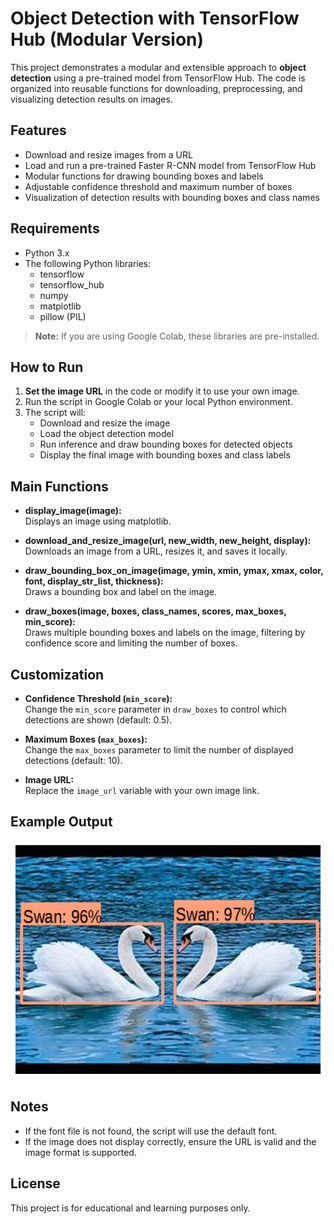 # Object Detection with TensorFlow Hub (Modular Version)

This project demonstrates a modular and extensible approach to **object detection** using a pre-trained model from TensorFlow Hub. The code is organized into reusable functions for downloading, preprocessing, and visualizing detection results on images.

## Features

- Download and resize images from a URL
- Load and run a pre-trained Faster R-CNN model from TensorFlow Hub
- Modular functions for drawing bounding boxes and labels
- Adjustable confidence threshold and maximum number of boxes
- Visualization of detection results with bounding boxes and class names

## Requirements

- Python 3.x
- The following Python libraries:
  - tensorflow
  - tensorflow_hub
  - numpy
  - matplotlib
  - pillow (PIL)

> **Note:** If you are using Google Colab, these libraries are pre-installed.

## How to Run

1. **Set the image URL** in the code or modify it to use your own image.
2. Run the script in Google Colab or your local Python environment.
3. The script will:
    - Download and resize the image
    - Load the object detection model
    - Run inference and draw bounding boxes for detected objects
    - Display the final image with bounding boxes and class labels

## Main Functions

- **display_image(image):**  
  Displays an image using matplotlib.

- **download_and_resize_image(url, new_width, new_height, display):**  
  Downloads an image from a URL, resizes it, and saves it locally.

- **draw_bounding_box_on_image(image, ymin, xmin, ymax, xmax, color, font, display_str_list, thickness):**  
  Draws a bounding box and label on the image.

- **draw_boxes(image, boxes, class_names, scores, max_boxes, min_score):**  
  Draws multiple bounding boxes and labels on the image, filtering by confidence score and limiting the number of boxes.

## Customization

- **Confidence Threshold (`min_score`):**  
  Change the `min_score` parameter in `draw_boxes` to control which detections are shown (default: 0.5).

- **Maximum Boxes (`max_boxes`):**  
  Change the `max_boxes` parameter to limit the number of displayed detections (default: 10).

- **Image URL:**  
  Replace the `image_url` variable with your own image link.

## Example Output

![Sample Output](Detected.png)

## Notes

- If the font file is not found, the script will use the default font.
- If the image does not display correctly, ensure the URL is valid and the image format is supported.

## License

This project is for educational and learning purposes only.